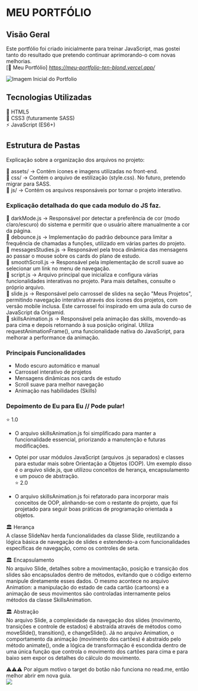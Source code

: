 # MEU PORTFÓLIO

## Visão Geral
Este portfólio foi criado inicialmente para treinar JavaScript, mas gostei tanto do resultado que pretendo continuar aprimorando-o com novas melhorias.  
[🔗 Meu Portfólio] *https://meu-portfolio-ten-blond.vercel.app/*   

![Imagem Inicial do Portfolio](assets/img/imgPortfolio.png/)

## Tecnologias Utilizadas  
🔶 HTML5  
🎨 CSS3 (futuramente SASS)  
⚡ JavaScript (ES6+)

## Estrutura de Pastas
Explicação sobre a organização dos arquivos no projeto:

📂 assets/ → Contém ícones e imagens utilizadas no front-end.  
📂 css/ → Contém o arquivo de estilização (style.css). No futuro, pretendo migrar para SASS.  
📂 js/ → Contém os arquivos responsáveis por tornar o projeto interativo.  


### Explicação detalhada do que cada modulo do JS faz.

📄 darkMode.js → Responsável por detectar a preferência de cor (modo claro/escuro) do sistema e permitir que o usuário altere manualmente a cor da página.  
📄 debounce.js → Implementação do padrão debounce para limitar a frequência de chamadas a funções, utilizado em várias partes do projeto.  
📄 messagesStudies.js → Responsável pela troca dinâmica das mensagens ao passar o mouse sobre os cards do plano de estudo.  
📄 smoothScroll.js → Responsável pela implementação de scroll suave ao selecionar um link no menu de navegação.  
📄 script.js → Arquivo principal que inicializa e configura várias funcionalidades interativas no projeto. Para mais detalhes, consulte o próprio arquivo.  
📄 slide.js → Responsável pelo carrossel de slides na seção "Meus Projetos", permitindo navegação interativa através dos ícones dos projetos, com versão mobile inclusa. Este carrossel foi inspirado em uma aula do curso de JavaScript da Origamid.  
📄 skillsAnimation.js → Responsável pela animação das skills, movendo-as para cima e depois retornando à sua posição original. Utiliza requestAnimationFrame(), uma funcionalidade nativa do JavaScript, para melhorar a performance da animação.  

### Principais Funcionalidades  
- Modo escuro automático e manual     
- Carrossel interativo de projetos    
- Mensagens dinâmicas nos cards de estudo 
- Scroll suave para melhor navegação
- Animação nas habilidades (Skills)

### Depoimento de Eu para Eu // Pode pular!
⭐ 1.0
- O arquivo skillsAnimation.js foi simplificado para manter a funcionalidade essencial, priorizando a manutenção e futuras modificações.

- Optei por usar módulos JavaScript (arquivos .js separados) e classes para estudar mais sobre Orientação a Objetos (OOP). Um exemplo disso é o arquivo slide.js, que utilizou conceitos de herança, encapsulamento e um pouco de abstração.  
⭐ 2.0
- O arquivo skillsAnimation.js foi refatorado para incorporar mais conceitos de OOP, alinhando-se com o restante do projeto, que foi projetado para seguir boas práticas de programação orientada a objetos.

🏛️ Herança  
A classe SlideNav herda funcionalidades da classe Slide, reutilizando a lógica básica de navegação de slides e estendendo-a com funcionalidades específicas de navegação, como os controles de seta.

🏛️ Encapsulamento  
No arquivo Slide, detalhes sobre a movimentação, posição e transição dos slides são encapsulados dentro de métodos, evitando que o código externo manipule diretamente esses dados. O mesmo acontece no arquivo Animation: a manipulação do estado de cada cartão (cartoons) e a animação de seus movimentos são controladas internamente pelos métodos da classe SkillsAnimation.

🏛️ Abstração  
No arquivo Slide, a complexidade da navegação dos slides (movimento, transições e controle de estados) é abstraída através de métodos como moveSlide(), transition(), e changeSlide(). Já no arquivo Animation, o comportamento da animação (movimento dos cartões) é abstraído pelo método animate(), onde a lógica de transformação é escondida dentro de uma única função que controla o movimento dos cartões para cima e para baixo sem expor os detalhes do cálculo do movimento.

⚠️⚠️⚠️ Por algum motivo o target do botão não funciona no read.me, então melhor abrir em nova guia.  
<a href="https://meu-portfolio-ten-blond.vercel.app/" target="_blank" rel="noopener noreferrer">
    <img src="https://img.shields.io/badge/Acessar%20Portfólio-28a745?style=for-the-badge&logo=github&logoColor=white">
</a>
